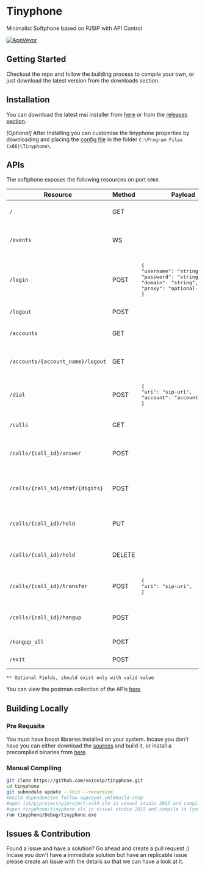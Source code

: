 # Tinyphone
Minimalist Softphone based on PJSIP with API Control

[![AppVeyor](https://img.shields.io/appveyor/ci/kingster/tinyphone)](https://ci.appveyor.com/project/kingster/tinyphone/) 

## Getting Started

Checkout the repo and follow the building process to compile your own, or just download the latest version from the downloads section.

## Installation

You can download the latest msi installer from [here](https://ci.appveyor.com/project/kingster/tinyphone/build/artifacts) or from the [releases section](https://github.com/voiceip/tinyphone/releases).

*[Optional]* After Installing you can customise the tinyphone properties by downloading and placing the [config file](https://raw.githubusercontent.com/voiceip/tinyphone/HEAD/config.json) in the folder `C:\Program Files (x86)\Tinyphone\`.


## APIs 

The softphone exposes the following resources on port `6060`. 



<table>
<thead>
<tr>
<th>Resource</th>
<th>Method</th>
<th>Payload</th>
<th>Description</th>
</tr>
</thead>
<tbody>
<tr>
<td><code>/</code></td>
<td>GET</td>
<td></td>
<td>Returns <code>hi</code> and the app <code>version</code></td>
</tr>
<tr>
<td><code>/events</code></td>
<td>WS</td>
<td></td>
<td>WebSocket endpoint for realtime events</td>
</tr>
<tr>
<td><code>/login</code></td>
<td>POST</td>
<td>
<pre lang="json">
{
"username": "string" ,
"password": "string",
"domain": "string",
"proxy": "optional-string**"
}
</pre>
</td>
<td>Account login with the provided details

</td>
</tr>
<tr>
<td><code>/logout</code></td>
<td>POST</td>
<td></td>
<td>Logout of all accounts</td>
</tr>
<tr>
<td><code>/accounts</code></td>
<td>GET</td>
<td></td>
<td>Returns list of registed accounts</td>
</tr>
<tr>
<td><code>/accounts/{account_name}/logout</code></td>
<td>GET</td>
<td></td>
<td>Logout of account with provided <code>account_name</code></td>
</tr>
<tr>
<td><code>/dial</code></td>
<td>POST</td>
<td>
<pre lang="json">
{
"uri": "sip-uri",
"account": "account_name**" 
}
</pre>  
</td>
<td>Dial a call with provided <code>sip-uri</code></td>
</tr>
<tr>
<td><code>/calls</code></td>
<td>GET</td>
<td></td>
<td>Returns list of active calls</td>
</tr>
<tr>
<td><code>/calls/{call_id}/answer</code></td>
<td>POST</td>
<td></td>
<td>answer call with specified <code>call_id</code></td>
</tr>
<tr>
<td><code>/calls/{call_id}/dtmf/{digits}</code></td>
<td>POST</td>
<td></td>
<td>Send dtmf digits <code>digits</code> to call with specified <code>call_id</code></td>
</tr>
<tr>
<td><code>/calls/{call_id}/hold</code></td>
<td>PUT</td>
<td></td>
<td>Hold call with specified <code>call_id</code></td>
</tr>
<tr>
<td><code>/calls/{call_id}/hold</code></td>
<td>DELETE</td>
<td></td>
<td>UnHold call with specified <code>call_id</code></td>
</tr>
<tr>
<td><code>/calls/{call_id}/transfer</code></td>
<td>POST</td>
<td>
<pre lang="json">
{
"uri": "sip-uri",
}
</pre> 
</td>
<td>transfer <code>call_id</code> to specified <code>uri</code></td>
</tr>
<tr>
<tr>
<td><code>/calls/{call_id}/hangup</code></td>
<td>POST</td>
<td></td>
<td>hangup call with specified <code>call_id</code></td>
</tr>
<tr>
<td><code>/hangup_all</code></td>
<td>POST</td>
<td></td>
<td>Hangup all calls</td>
</tr>
<tr>
<td><code>/exit</code></td>
<td>POST</td>
<td></td>
<td>Exit the application</td>
</tr>
</tbody>

</table>

`** Optional Fields, should exist only with valid value`

You can view the postman collection of the APIs [here](https://documenter.getpostman.com/view/111463/TVYC9zbp)


## Building Locally

### Pre Requsite

You must have boost libraries installed on your system. Incase you don't have you can either download the [sources](https://www.boost.org/users/download/) and build it, or install a precompiled binaries from [here](https://sourceforge.net/projects/boost/files/boost-binaries/).


### Manual Compiling

```bash
git clone https://github.com/voiceip/tinyphone.git
cd tinyphone
git submodule update --init --recursive
#build dependencies follow appveyor.yml#build-step
#open lib/pjproject/pjproject-vs14.sln in visual studio 2015 and compile it
#open tinyphone/tinyphone.sln in visual studio 2015 and compile it (you will need to compile the dependencies in lib/* folder)
run tinyphone/Debug/tinyphone.exe
```

## Issues & Contribution

Found a issue and have a solution? Go ahead and create a pull request :) Incase you don't have a immediate solution but have an replicable issue please create an Issue with the details so that we can have a look at it.


